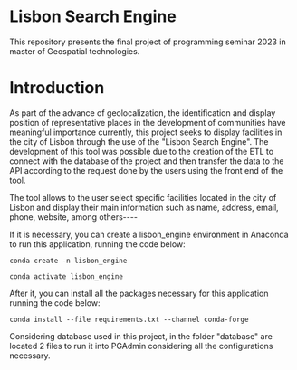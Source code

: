 # Lisbon Search Engine

This repository presents the final project of programming seminar 2023 in master of Geospatial technologies.

# Introduction

As part of the advance of geolocalization, the identification and display position of representative places in the development of communities have meaningful importance currently, this project seeks to display facilities in the city of Lisbon through the use of the "Lisbon Search Engine".
The development of this tool was possible due to the creation of the ETL  to connect with the database of the project and then transfer the data to the API according to the request done by the users using the front end of the tool.

The tool allows to the user select specific facilities located in the city of Lisbon and display their main information such as name, address, email, phone, website, among others----







If it is necessary, you can create a lisbon_engine environment in Anaconda to run this application, running the code below:

    conda create -n lisbon_engine

    conda activate lisbon_engine

After it, you can install all the packages necessary for this application running the code below:

    conda install --file requirements.txt --channel conda-forge
  

Considering database used in this project, in the folder "database" are located 2 files to run it into PGAdmin considering all the configurations necessary.



